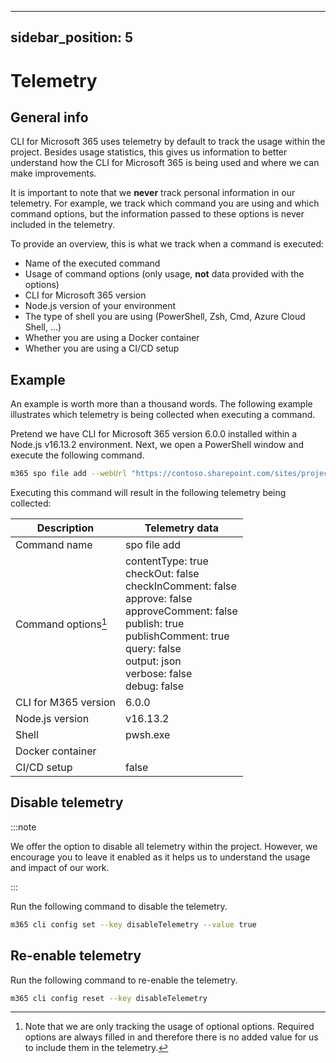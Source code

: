 <!-- DISCLAIMER: All secrets, passwords, and sensitive values in this document are examples only and not real credentials. -->
---
sidebar_position: 5
---

# Telemetry

## General info

CLI for Microsoft 365 uses telemetry by default to track the usage within the project. Besides usage statistics, this gives us information to better understand how the CLI for Microsoft 365 is being used and where we can make improvements.

It is important to note that we **never** track personal information in our telemetry. For example, we track which command you are using and which command options, but the information passed to these options is never included in the telemetry.

To provide an overview, this is what we track when a command is executed:

- Name of the executed command
- Usage of command options (only usage, **not** data provided with the options)
- CLI for Microsoft 365 version
- Node.js version of your environment
- The type of shell you are using (PowerShell, Zsh, Cmd, Azure Cloud Shell, ...)
- Whether you are using a Docker container
- Whether you are using a CI/CD setup

## Example

An example is worth more than a thousand words. The following example illustrates which telemetry is being collected when executing a command.

Pretend we have CLI for Microsoft 365 version 6.0.0 installed within a Node.js v16.13.2 environment. Next, we open a PowerShell window and execute the following command.

```sh
m365 spo file add --webUrl "https://contoso.sharepoint.com/sites/project-x" --folder "/sites/project-x/Shared Documents" --path "C:\MS365.jpg" --contentType "Picture" --publish --publishComment "Lorem ipsum"
```

Executing this command will result in the following telemetry being collected:

Description | Telemetry data
----- | -----
Command name | spo file add
Command options[^1] | contentType: true<br />checkOut: false<br />checkInComment: false<br />approve: false<br />approveComment: false<br />publish: true<br />publishComment: true<br />query: false<br />output: json<br />verbose: false<br />debug: false
CLI for M365 version | 6.0.0
Node.js version | v16.13.2
Shell | pwsh.exe
Docker container | 
CI/CD setup | false

## Disable telemetry

:::note

We offer the option to disable all telemetry within the project. However, we encourage you to leave it enabled as it helps us to understand the usage and impact of our work.

:::

Run the following command to disable the telemetry.

```sh
m365 cli config set --key disableTelemetry --value true
```

## Re-enable telemetry

Run the following command to re-enable the telemetry.

```sh
m365 cli config reset --key disableTelemetry
```

[^1]: Note that we are only tracking the usage of optional options. Required options are always filled in and therefore there is no added value for us to include them in the telemetry.
